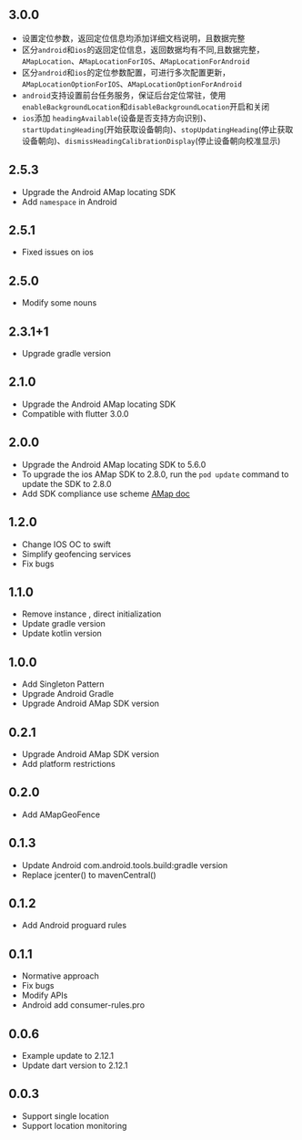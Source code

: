 ## 3.0.0

* 设置定位参数，返回定位信息均添加详细文档说明，且数据完整
* 区分`android`和`ios`的返回定位信息，返回数据均有不同,且数据完整，`AMapLocation`、`AMapLocationForIOS`、`AMapLocationForAndroid`
* 区分`android`和`ios`的定位参数配置，可进行多次配置更新，`AMapLocationOptionForIOS`、`AMapLocationOptionForAndroid`
* `android`支持设置前台任务服务，保证后台定位常驻，使用`enableBackgroundLocation`和`disableBackgroundLocation`开启和关闭
* `ios`添加 `headingAvailable`(设备是否支持方向识别)、`startUpdatingHeading`(开始获取设备朝向)、`stopUpdatingHeading`(停止获取设备朝向)、`dismissHeadingCalibrationDisplay`(停止设备朝向校准显示)

## 2.5.3

* Upgrade the Android AMap locating SDK
* Add `namespace` in Android

## 2.5.1

* Fixed issues on ios

## 2.5.0

* Modify some nouns

## 2.3.1+1

* Upgrade gradle version

## 2.1.0

* Upgrade the Android AMap locating SDK
* Compatible with flutter 3.0.0

## 2.0.0

* Upgrade the Android AMap locating SDK to 5.6.0
* To upgrade the ios AMap SDK to 2.8.0, run the `pod update` command to update the SDK to 2.8.0
* Add SDK compliance use scheme [AMap doc](https://lbs.amap.com/news/sdkhgsy)

## 1.2.0

* Change IOS OC to swift
* Simplify geofencing services
* Fix bugs

## 1.1.0

* Remove instance , direct initialization
* Update gradle version
* Update kotlin version

## 1.0.0

* Add Singleton Pattern
* Upgrade Android Gradle
* Upgrade Android AMap SDK version

## 0.2.1

* Upgrade Android AMap SDK version
* Add platform restrictions

## 0.2.0

* Add AMapGeoFence

## 0.1.3

* Update Android com.android.tools.build:gradle version
* Replace jcenter() to mavenCentral()

## 0.1.2

* Add Android proguard rules

## 0.1.1

* Normative approach
* Fix bugs
* Modify APIs
* Android add consumer-rules.pro

## 0.0.6

* Example update to 2.12.1
* Update dart version to 2.12.1

## 0.0.3

* Support single location
* Support location monitoring